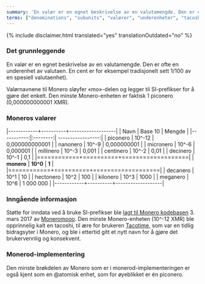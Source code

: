 ```yaml
---
summary: 'En valør er en egnet beskrivelse av en valutamengde. Den er ofte en underenhet av valutaen. En cent er for eksempel tradisjonelt sett 1/100 av en spesiell valutaenhet).'
terms: ["denominations", "subunits", "valører", "underenheter", "tacoshi", "piconero", "nanonero", "micronero", "millinero", "centinero", "decinero", "decanero", "hectonero", "kilonero", "meganero", "giganero"]
---
```


{% include disclaimer.html translated="yes" translationOutdated="no" %}

### Det grunnleggende

En valør er en egnet beskrivelse av en valutamengde. Den er ofte en
underenhet av valutaen. En cent er for eksempel tradisjonelt sett 1/100 av
en spesiell valutaenhet).

Valørnavnene til Monero sløyfer «mo»-delen og legger til SI-prefikser for å
gjøre det enkelt. Den minste Monero-enheten er faktisk 1 piconero
(0,000000000001 XMR).

### Moneros valører

|------------+----------+-------------------|
| Navn       | Base 10  | Mengde            |
|-----------:|:--------:| -----------------:|
| piconero   | 10^-12   | 0,000000000001    |
| nanonero   | 10^-9    | 0,000000001       |
| micronero  | 10^-6    | 0,000001          |
| millinero  | 10^-3    | 0,001             |
| centinero  | 10^-2    | 0,01              |
| decinero   | 10^-1    | 0,1               |
|============+==========+===================|
| **monero** | **10^0** | **1**             |
|============+==========+===================|
| decanero   | 10^1     | 10                |
| hectonero  | 10^2     | 100               |
| kilonero   | 10^3     | 1000             |
| meganero   | 10^6     | 1 000 000         |
|------------+----------+-------------------|

### Inngående informasjon

Støtte for inndata ved å bruke SI-prefikser ble [lagt til Monero
kodebasen](https://github.com/monero-project/monero/pull/1826) 3. mars 2017
av [Moneromooo](https://github.com/moneromooo-monero). Den minste
Monero-enheten (10^-12 XMR) ble opprinnelig kalt en tacoshi, til ære for
brukeren
[Tacotime](https://bitcointalk.org/index.php?action=profile;u=19270), som
var en tidlig bidragsyter i Monero, og ble i ettertid gitt et nytt navn for
å gjøre det brukervennlig og konsekvent.

### Monerod-implementering

Den minste brøkdelen av Monero som er i monerod-implementeringen er også
kjent som en @atomisk enhet, som for øyeblikket er én piconero.
